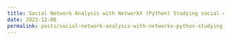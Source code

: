 ```yaml
---
title: Social Network Analysis with NetworkX (Python) Studying social connections
date: 2023-12-08
permalink: posts/social-network-analysis-with-networkx-python-studying-social-connections
---
```


